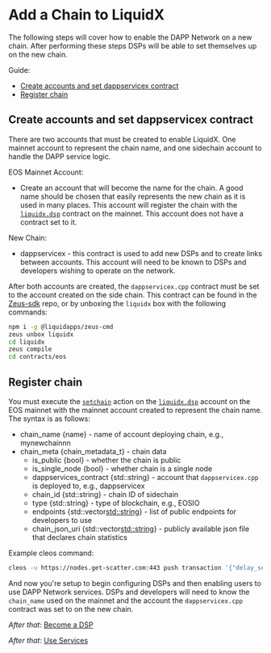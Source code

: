 Add a Chain to LiquidX
==========

The following steps will cover how to enable the DAPP Network on a new chain.  After performing these steps DSPs will be able to set themselves up on the new chain.

Guide:

- [Create accounts and set dappservicex contract](#create-accounts-and-set-dappservicex-contract)
- [Register chain](#register-chain)

## Create accounts and set dappservicex contract

There are two accounts that must be created to enable LiquidX.  One mainnet account to represent the chain name, and one sidechain account to handle the DAPP service logic.

EOS Mainnet Account:

- Create an account that will become the name for the chain.  A good name should be chosen that easily represents the new chain as it is used in many places.  This account will register the chain with the [`liquidx.dsp`](https://bloks.io/account/liquidx.dsp) contract on the mainnet.  This account does not have a contract set to it.

New Chain:

- dappservicex - this contract is used to add new DSPs and to create links between accounts.  This account will need to be known to DSPs and developers wishing to operate on the network.

After both accounts are created, the `dappservicex.cpp` contract must be set to the account created on the side chain.  This contract can be found in the [Zeus-sdk](https://github.com/liquidapps-io/zeus-sdk/blob/master/boxes/groups/dapp-network/liquidx/contracts/eos/dappservicex/dappservicex.cpp) repo, or by unboxing the `liquidx` box with the following commands:

```bash
npm i -g @liquidapps/zeus-cmd
zeus unbox liquidx
cd liquidx
zeus compile
cd contracts/eos
```

## Register chain

You must execute the [`setchain`](https://bloks.io/account/liquidx.dsp?loadContract=true&tab=Tables&account=liquidx.dsp&scope=liquidx.dsp&limit=100&action=setchain) action on the [`liquidx.dsp`](https://bloks.io/account/liquidx.dsp) account on the EOS mainnet with the mainnet account created to represent the chain name.  The syntax is as follows:

- chain_name {name} - name of account deploying chain, e.g., mynewchainnn
- chain_meta {chain_metadata_t} - chain data
    - is_public {bool} - whether the chain is public
    - is_single_node {bool} - whether chain is a single node
    - dappservices_contract {std::string} - account that `dappservicex.cpp` is deployed to, e.g., dappservicex
    - chain_id {std::string} - chain ID of sidechain
    - type {std::string} - type of blockchain, e.g., EOSIO
    - endpoints {std::vector<std::string>} - list of public endpoints for developers to use
    - chain_json_uri {std::vector<std::string>} - publicly available json file that declares chain statistics

Example cleos command:

```bash
cleos -u https://nodes.get-scatter.com:443 push transaction '{"delay_sec":0,"max_cpu_usage_ms":0,"actions":[{"account":"mynewchainnn","name":"setchain","data":{"chain_name":"mynewchainnn","chain_meta":{"is_public":true,"is_single_node":false,"dappservices_contract":"dappservicex","chain_id":"e70aaab8997e1dfce58fbfac80cbbb8fecec7b99cf982a9444273cbc64c41473","type":"EOSIO","endpoints":[],"p2p_seeds":[],"chain_json_uri":""}},"authorization":[{"actor":"mynewchainnn","permission":"active"}]}]}'
```

And now you're setup to begin configuring DSPs and then enabling users to use DAPP Network services.  DSPs and developers will need to know the `chain_name` used on the mainnet and the account the `dappservicex.cpp` contract was set to on the new chain.

*After that*: [Become a DSP](become-a-dsp)

*After that*: [Use Services](use-services)